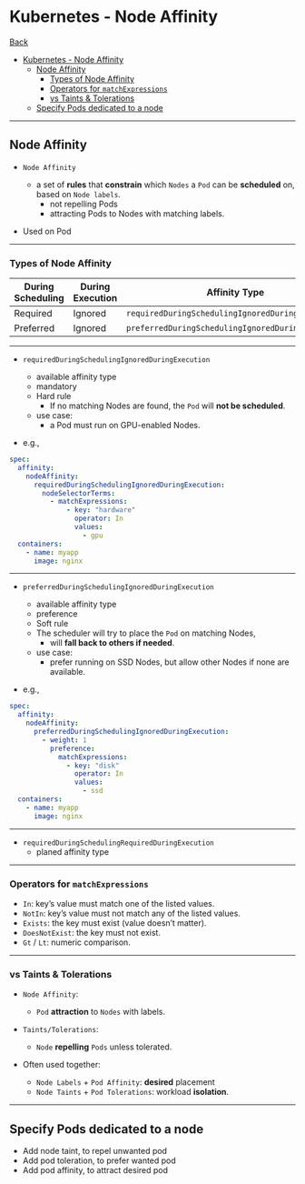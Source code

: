 # Kubernetes - Node Affinity

[Back](../../index.md)

- [Kubernetes - Node Affinity](#kubernetes---node-affinity)
  - [Node Affinity](#node-affinity)
    - [Types of Node Affinity](#types-of-node-affinity)
    - [Operators for `matchExpressions`](#operators-for-matchexpressions)
    - [vs Taints \& Tolerations](#vs-taints--tolerations)
  - [Specify Pods dedicated to a node](#specify-pods-dedicated-to-a-node)

---

## Node Affinity

- `Node Affinity`

  - a set of **rules** that **constrain** which `Nodes` a `Pod` can be **scheduled** on, based on `Node labels`.
    - not repelling Pods
    - attracting Pods to Nodes with matching labels.

- Used on Pod

---

### Types of Node Affinity

| During Scheduling | During Execution | Affinity Type                                     |
| ----------------- | ---------------- | ------------------------------------------------- |
| Required          | Ignored          | `requiredDuringSchedulingIgnoredDuringExecution`  |
| Preferred         | Ignored          | `preferredDuringSchedulingIgnoredDuringExecution` |

---

- `requiredDuringSchedulingIgnoredDuringExecution`

  - available affinity type
  - mandatory
  - Hard rule
    - If no matching Nodes are found, the `Pod` will **not be scheduled**.
  - use case:
    - a Pod must run on GPU-enabled Nodes.

- e.g.,

```yaml
spec:
  affinity:
    nodeAffinity:
      requiredDuringSchedulingIgnoredDuringExecution:
        nodeSelectorTerms:
          - matchExpressions:
              - key: "hardware"
                operator: In
                values:
                  - gpu
  containers:
    - name: myapp
      image: nginx
```

---

- `preferredDuringSchedulingIgnoredDuringExecution`

  - available affinity type
  - preference
  - Soft rule
  - The scheduler will try to place the `Pod` on matching Nodes,
    - will **fall back to others if needed**.
  - use case:
    - prefer running on SSD Nodes, but allow other Nodes if none are available.

- e.g.,

```yaml
spec:
  affinity:
    nodeAffinity:
      preferredDuringSchedulingIgnoredDuringExecution:
        - weight: 1
          preference:
            matchExpressions:
              - key: "disk"
                operator: In
                values:
                  - ssd
  containers:
    - name: myapp
      image: nginx
```

---

- `requiredDuringSchedulingRequiredDuringExecution`
  - planed affinity type

---

### Operators for `matchExpressions`

- `In`: key’s value must match one of the listed values.
- `NotIn`: key’s value must not match any of the listed values.
- `Exists`: the key must exist (value doesn’t matter).
- `DoesNotExist`: the key must not exist.
- `Gt` / `Lt`: numeric comparison.

---

### vs Taints & Tolerations

- `Node Affinity`:
  - `Pod` **attraction** to `Nodes` with labels.
- `Taints/Tolerations`:

  - `Node` **repelling** `Pods` unless tolerated.

- Often used together:
  - `Node Labels` + `Pod Affinity`: **desired** placement
  - `Node Taints` + `Pod Tolerations`: workload **isolation**.

---

## Specify Pods dedicated to a node

- Add node taint, to repel unwanted pod
- Add pod toleration, to prefer wanted pod
- Add pod affinity, to attract desired pod
